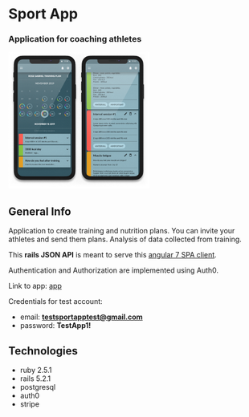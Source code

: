 # Sport App
### Application for coaching athletes

![Logo](work_1.png)

## General Info

Application to create training and nutrition plans. You can invite your athletes and send them plans. Analysis of data collected from training.  
  
This **rails JSON API** is meant to serve this [angular 7 SPA client](https://github.com/michalgrzegor/sport-app).  
  
Authentication and Authorization are implemented using Auth0.
  
Link to app: [app](https://serene-kare-990ab9.netlify.app/)
  
Credentials for test account:
- email: **testsportapptest@gmail.com**
- password: **TestApp1!**

## Technologies

- ruby 2.5.1
- rails 5.2.1
- postgresql
- auth0
- stripe
